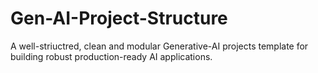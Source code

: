 # Gen-AI-Project-Structure
A well-striuctred, clean and modular Generative-AI projects template for building robust production-ready AI applications. 
